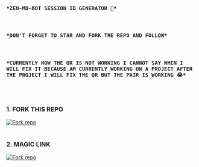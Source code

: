 ### `*ZEN-MD-BOT SESSION ID GENERATOR 🥺*`
<br>

### `*DON'T FORGET TO STAR AND FORK THE REPO AND FOLLOW*`

<br>

### `*CURRENTLY NOW THE QR IS NOT WORKING I CANNOT SAY WHEN I WILL FIX IT BECAUSE AM CURRENTLY WORKING ON A PROJECT AFTER THE PROJECT I WILL FIX THE QR BUT THE PAIR IS WORKING 😭*`

<br><br>
### 1. FORK THIS REPO

<a href='https://github.com/mxgamecoder/ZEN-MD-BOT-SESSION-GENERATOR/fork' target="_blank"><img alt='Fork repo' src='https://img.shields.io/badge/Fork This Repo-red?style=for-the-badge&logo=git&logoColor=white'/></a>
<br><br>
### 2. MAGIC LINK

<a href='https://zen-md-bot-session-generator-iylo.onrender.com' target="_blank"><img alt='Fork repo' src='https://img.shields.io/badge/MAGIC LINK-black?style=for-the-badge&logo=git&logoColor=white'/></a>
